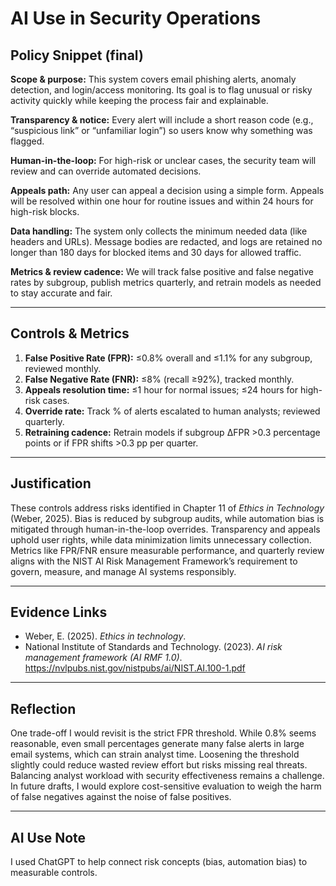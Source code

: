 # AI Use in Security Operations

## Policy Snippet (final)  
**Scope & purpose:** This system covers email phishing alerts, anomaly detection, and login/access monitoring. Its goal is to flag unusual or risky activity quickly while keeping the process fair and explainable.  

**Transparency & notice:** Every alert will include a short reason code (e.g., “suspicious link” or “unfamiliar login”) so users know why something was flagged.  

**Human-in-the-loop:** For high-risk or unclear cases, the security team will review and can override automated decisions.  

**Appeals path:** Any user can appeal a decision using a simple form. Appeals will be resolved within one hour for routine issues and within 24 hours for high-risk blocks.  

**Data handling:** The system only collects the minimum needed data (like headers and URLs). Message bodies are redacted, and logs are retained no longer than 180 days for blocked items and 30 days for allowed traffic.  

**Metrics & review cadence:** We will track false positive and false negative rates by subgroup, publish metrics quarterly, and retrain models as needed to stay accurate and fair.  

---

## Controls & Metrics  
1. **False Positive Rate (FPR):** ≤0.8% overall and ≤1.1% for any subgroup, reviewed monthly.  
2. **False Negative Rate (FNR):** ≤8% (recall ≥92%), tracked monthly.  
3. **Appeals resolution time:** ≤1 hour for normal issues; ≤24 hours for high-risk cases.  
4. **Override rate:** Track % of alerts escalated to human analysts; reviewed quarterly.  
5. **Retraining cadence:** Retrain models if subgroup ΔFPR >0.3 percentage points or if FPR shifts >0.3 pp per quarter.  

---

## Justification  
These controls address risks identified in Chapter 11 of *Ethics in Technology* (Weber, 2025). Bias is reduced by subgroup audits, while automation bias is mitigated through human-in-the-loop overrides. Transparency and appeals uphold user rights, while data minimization limits unnecessary collection. Metrics like FPR/FNR ensure measurable performance, and quarterly review aligns with the NIST AI Risk Management Framework’s requirement to govern, measure, and manage AI systems responsibly.  

---

## Evidence Links  

- Weber, E. (2025). *Ethics in technology*.  
- National Institute of Standards and Technology. (2023). *AI risk management framework (AI RMF 1.0)*. https://nvlpubs.nist.gov/nistpubs/ai/NIST.AI.100-1.pdf  


---

## Reflection  
One trade-off I would revisit is the strict FPR threshold. While 0.8% seems reasonable, even small percentages generate many false alerts in large email systems, which can strain analyst time. Loosening the threshold slightly could reduce wasted review effort but risks missing real threats. Balancing analyst workload with security effectiveness remains a challenge. In future drafts, I would explore cost-sensitive evaluation to weigh the harm of false negatives against the noise of false positives.  

---

## AI Use Note  
I used ChatGPT to help connect risk concepts (bias, automation bias) to measurable controls.


